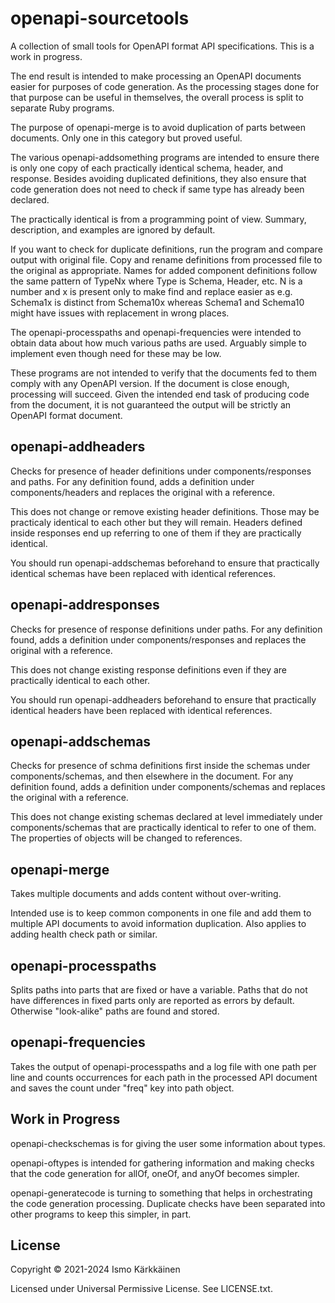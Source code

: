 # openapi-sourcetools

A collection of small tools for OpenAPI format API specifications.
This is a work in progress.

The end result is intended to make processing an OpenAPI documents easier
for purposes of code generation. As the processing stages done for that
purpose can be useful in themselves, the overall process is split to separate
Ruby programs.

The purpose of openapi-merge is to avoid duplication of parts between
documents. Only one in this category but proved useful.

The various openapi-addsomething programs are intended to ensure there is only
one copy of each practically identical schema, header, and response. Besides
avoiding duplicated definitions, they also ensure that code generation does
not need to check if same type has already been declared.

The practically identical is from a programming point of view. Summary,
description, and examples are ignored by default.

If you want to check for duplicate definitions, run the program and compare
output with original file. Copy and rename definitions from processed file to
the original as appropriate. Names for added component definitions follow the
same pattern of TypeNx where Type is Schema, Header, etc. N is a number and x
is present only to make find and replace easier as e.g. Schema1x is distinct
from Schema10x whereas Schema1 and Schema10 might have issues with replacement
in wrong places.

The openapi-processpaths and openapi-frequencies were intended to obtain
data about how much various paths are used. Arguably simple to implement even
though need for these may be low.

These programs are not intended to verify that the documents fed to them
comply with any OpenAPI version. If the document is close enough, processing
will succeed. Given the intended end task of producing code from the document,
it is not guaranteed the output will be strictly an OpenAPI format document.

## openapi-addheaders

Checks for presence of header definitions under components/responses and
paths. For any definition found, adds a definition under components/headers
and replaces the original with a reference.

This does not change or remove existing header definitions. Those may be
practicaly identical to each other but they will remain. Headers defined
inside responses end up referring to one of them if they are practically
identical.

You should run openapi-addschemas beforehand to ensure that practically
identical schemas have been replaced with identical references.

## openapi-addresponses

Checks for presence of response definitions under paths. For any definition
found, adds a definition under components/responses and replaces the original
with a reference.

This does not change existing response definitions even if they are practically
identical to each other.

You should run openapi-addheaders beforehand to ensure that practically
identical headers have been replaced with identical references.

## openapi-addschemas

Checks for presence of schma definitions first inside the schemas under
components/schemas, and then elsewhere in the document. For any definition
found, adds a definition under components/schemas and replaces the original
with a reference.

This does not change existing schemas declared at level immediately under
components/schemas that are practically identical to refer to one of them.
The properties of objects will be changed to references.

## openapi-merge

Takes multiple documents and adds content without over-writing.

Intended use is to keep common components in one file and add them to
multiple API documents to avoid information duplication. Also
applies to adding health check path or similar.

## openapi-processpaths

Splits paths into parts that are fixed or have a variable. Paths that do not
have differences in fixed parts only are reported as errors by default.
Otherwise "look-alike" paths are found and stored.

## openapi-frequencies

Takes the output of openapi-processpaths and a log file with one path per line
and counts occurrences for each path in the processed API document and saves
the count under "freq" key into path object.

## Work in Progress

openapi-checkschemas is for giving the user some information about types.

openapi-oftypes is intended for gathering information and making checks that
the code generation for allOf, oneOf, and anyOf becomes simpler.

openapi-generatecode is turning to something that helps in orchestrating the
code generation processing. Duplicate checks have been separated into other
programs to keep this simpler, in part.

## License

Copyright © 2021-2024 Ismo Kärkkäinen

Licensed under Universal Permissive License. See LICENSE.txt.
